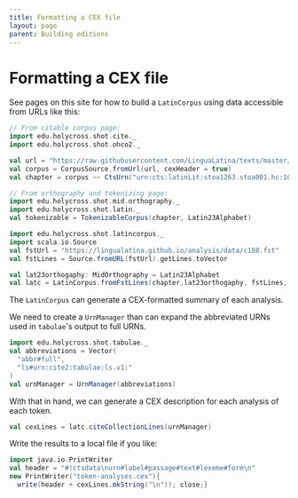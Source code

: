```yaml
---
title: Formatting a CEX file
layout: page
parent: Building editions
---
```



# Formatting a CEX file


See pages on this site for how to build a `LatinCorpus` using data accessible from URLs like this:


```scala mdoc:silent
// From citable corpus page:
import edu.holycross.shot.cite._
import edu.holycross.shot.ohco2._

val url = "https://raw.githubusercontent.com/LinguaLatina/texts/master/texts/latin23/hyginus.cex"
val corpus = CorpusSource.fromUrl(url, cexHeader = true)
val chapter = corpus ~~ CtsUrn("urn:cts:latinLit:stoa1263.stoa001.hc:108a")
```

```scala mdoc:silent
// From orthography and tokenizing page:
import edu.holycross.shot.mid.orthography._
import edu.holycross.shot.latin._
val tokenizable = TokenizableCorpus(chapter, Latin23Alphabet)
```


```scala mdoc:silent
import edu.holycross.shot.latincorpus._
import scala.io.Source
val fstUrl = "https://lingualatina.github.io/analysis/data/c108.fst"
val fstLines = Source.fromURL(fstUrl).getLines.toVector

val lat23orthogaphy: MidOrthography = Latin23Alphabet
val latc = LatinCorpus.fromFstLines(chapter,lat23orthogaphy, fstLines, strict=false)
```

The `LatinCorpus` can generate a CEX-formatted summary of each analysis.

We need to create a `UrnManager` than can expand the abbreviated URNs used in `tabulae`'s output to full URNs.

```scala mdoc:silent
import edu.holycross.shot.tabulae._
val abbreviations = Vector(
  "abbr#full",
  "ls#urn:cite2:tabulae:ls.v1:"
)
val urnManager = UrnManager(abbreviations)
```


With that in hand, we can generate a CEX description for each analysis of each token.

```scala mdoc
val cexLines = latc.citeCollectionLines(urnManager)
```


Write the results to a local file if you like:

```scala mdoc:silent
import java.io.PrintWriter
val header = "#!ctsdata\nurn#label#passage#text#lexeme#form\n"
new PrintWriter("token-analyses.cex"){
  write(header + cexLines.mkString("\n")); close;}
```

